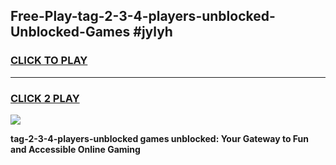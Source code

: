 
## Free-Play-tag-2-3-4-players-unblocked-Unblocked-Games #jylyh
<h3>
<a href="https://news.freeplayer.one?title=tag-2-3-4-players-unblocked&ref=8M">CLICK TO PLAY</a></h3>
<hr>

<h3>
<a href="https://news.freeplayer.one?title=tag-2-3-4-players-unblocked&ref=8M">CLICK 2 PLAY</a>
  
</h3>

<a href="https://news.freeplayer.one?title=tag-2-3-4-players-unblocked&ref=8M"><img src="https://clearcache.store/games.png"></a>


**tag-2-3-4-players-unblocked games unblocked: Your Gateway to Fun and Accessible Online Gaming**
